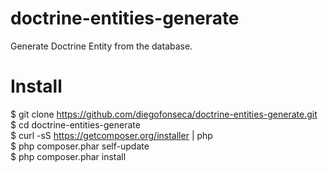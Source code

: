 doctrine-entities-generate
==========================

Generate Doctrine Entity from the database.

Install
==========================

$ git clone https://github.com/diegofonseca/doctrine-entities-generate.git<br>
$ cd doctrine-entities-generate<br>
$ curl -sS https://getcomposer.org/installer | php<br>
$ php composer.phar self-update<br>
$ php composer.phar install<br>
